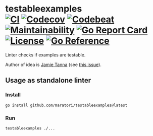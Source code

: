 # testableexamples <br> [![CI][ci-img]][ci-url] [![Codecov][codecov-img]][codecov-url] [![Codebeat][codebeat-img]][codebeat-url] [![Maintainability][codeclimate-img]][codeclimate-url] [![Go Report Card][goreportcard-img]][goreportcard-url] [![License][license-img]][license-url] [![Go Reference][godoc-img]][godoc-url]

Linter checks if examples are testable.

Author of idea is [Jamie Tanna](https://github.com/jamietanna) (see [this issue](https://github.com/golangci/golangci-lint/issues/3084)).


## Usage as standalone linter

### Install
```shell
go install github.com/maratori/testableexamples@latest
```

### Run

```shell
testableexamples ./...
```


[ci-img]: https://github.com/maratori/testableexamples/actions/workflows/ci.yml/badge.svg
[ci-url]: https://github.com/maratori/testableexamples/actions/workflows/ci.yml
[codecov-img]: https://codecov.io/gh/maratori/testableexamples/branch/main/graph/badge.svg?token=VMXc2fc7cJ
[codecov-url]: https://codecov.io/gh/maratori/testableexamples
[codebeat-img]: https://codebeat.co/badges/1b813bf1-336d-4886-b4fa-1d482bedc754
[codebeat-url]: https://codebeat.co/projects/github-com-maratori-testableexamples-main
[codeclimate-img]: https://api.codeclimate.com/v1/badges/47ed5db4a7595d4f95d5/maintainability
[codeclimate-url]: https://codeclimate.com/github/maratori/testableexamples/maintainability
[goreportcard-img]: https://goreportcard.com/badge/github.com/maratori/testableexamples
[goreportcard-url]: https://goreportcard.com/report/github.com/maratori/testableexamples
[license-img]: https://img.shields.io/github/license/maratori/testableexamples.svg
[license-url]: /LICENSE
[godoc-img]: https://pkg.go.dev/badge/github.com/maratori/testableexamples.svg
[godoc-url]: https://pkg.go.dev/github.com/maratori/testableexamples
